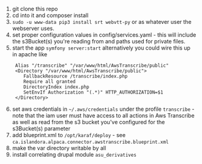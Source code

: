 1. git clone this repo
2. cd into it and composer install
3. `sudo -u www-data pip3 install srt webvtt-py` or as whatever user the webserver uses.
4. set proper configuration values in config/services.yaml - this will include the s3Bucket(s) you're reading from and paths used for private files.
5. start the app `symfony server:start`
    alternatively you could wire this up in apache like
    ```
     Alias "/transcribe" "/var/www/html/AwsTranscribe/public"
     <Directory "/var/www/html/AwsTranscribe/public">
        FallbackResource /transcribe/index.php
        Require all granted
        DirectoryIndex index.php
        SetEnvIf Authorization "(.*)" HTTP_AUTHORIZATION=$1
     </Directory>
    ```
6. set aws credentials in `~/.aws/credentials` under the profile `transcribe` - note that the iam user must have access to all actions in Aws Transcribe as well as read from the s3 bucket you've configured for the s3Bucket(s) parameter
7. add blueprint.xml to `/opt/karaf/deploy` - see `ca.islandora.alpaca.connector.awstranscribe.blueprint.xml`
8. make the var directory writable by all
9. install correlating drupal module `asu_derivatives`

